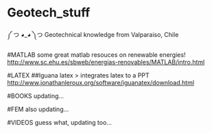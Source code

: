 # Geotech_stuff
༼ つ ◕_◕ ༽つ
Geotechnical knowledge from Valparaiso, Chile

#MATLAB
some great matlab resouces on renewable energies!
http://www.sc.ehu.es/sbweb/energias-renovables/MATLAB/intro.html

#LATEX
##Iguana latex > integrates latex to a PPT
http://www.jonathanleroux.org/software/iguanatex/download.html

#BOOKS
updating...

#FEM
also updating...

#VIDEOS
guess what, updating too...
